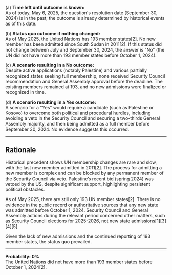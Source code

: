 (a) **Time left until outcome is known:**  
As of today, May 6, 2025, the question's resolution date (September 30, 2024) is in the past; the outcome is already determined by historical events as of this date.

(b) **Status quo outcome if nothing changed:**  
As of May 2025, the United Nations has 193 member states[2]. No new member has been admitted since South Sudan in 2011[2]. If this status did not change between July and September 30, 2024, the answer is "No" (the UN did not have more than 193 member states before October 1, 2024).

(c) **A scenario resulting in a No outcome:**  
Despite active applications (notably Palestine) and various partially recognized states seeking full membership, none received Security Council recommendation and General Assembly approval before the deadline. The existing members remained at 193, and no new admissions were finalized or recognized in time.

(d) **A scenario resulting in a Yes outcome:**  
A scenario for a "Yes" would require a candidate (such as Palestine or Kosovo) to overcome both political and procedural hurdles, including avoiding a veto in the Security Council and securing a two-thirds General Assembly majority, and then being admitted as a full member before September 30, 2024. No evidence suggests this occurred.

---

## Rationale

Historical precedent shows UN membership changes are rare and slow, with the last new member admitted in 2011[2]. The process for admitting a new member is complex and can be blocked by any permanent member of the Security Council via veto. Palestine’s recent bid (spring 2024) was vetoed by the US, despite significant support, highlighting persistent political obstacles.

As of May 2025, there are still only 193 UN member states[2]. There is no evidence in the public record or authoritative sources that any new state was admitted before October 1, 2024. Security Council and General Assembly actions during the relevant period concerned other matters, such as Security Council elections for 2025-2026, not new state admissions[1][3][4][5].  

Given the lack of new admissions and the continued reporting of 193 member states, the status quo prevailed.

---

**Probability: 0%**  
The United Nations did not have more than 193 member states before October 1, 2024[2].